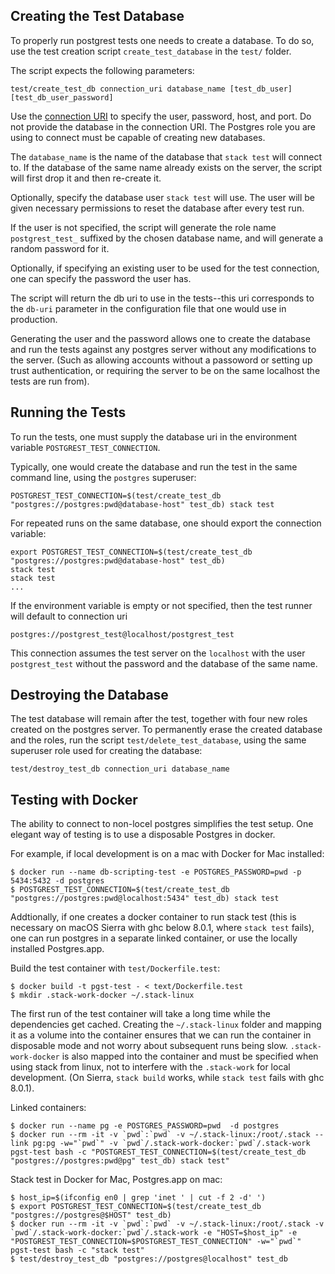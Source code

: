 ## Creating the Test Database

To properly run postgrest tests one needs to create a database. To do so, use the test creation 
script `create_test_database` in the `test/` folder.

The script expects the following parameters:

    test/create_test_db connection_uri database_name [test_db_user] [test_db_user_password]

Use the [connection URI]() to specify the user, password, host, and port. Do not provide the database
in the connection URI. The Postgres role you are using to connect must be capable of creating new databases.

The `database_name` is the name of the database that `stack test` will connect to. If the database of the
same name already exists on the server, the script will first drop it and then re-create it.

Optionally, specify the database user `stack test` will use. The user will be given necessary permissions 
to reset the database after every test run.

If the user is not specified, the script will generate the role name `postgrest_test_` suffixed by the 
chosen database name, and will generate a random password for it.

Optionally, if specifying an existing user to be used for the test connection, one can specify the password
the user has.

The script will return the db uri to use in the tests--this uri corresponds to the `db-uri` parameter in the
configuration file that one would use in production.

Generating the user and the password allows one to create the database and run the tests against any postgres
server without any modifications to the server. (Such as allowing accounts without a passoword or setting up
trust authentication, or requiring the server to be on the same localhost the tests are run from).

## Running the Tests

To run the tests, one must supply the database uri in the environment variable `POSTGREST_TEST_CONNECTION`.

Typically, one would create the database and run the test in the same command line, using the `postgres` superuser:

    POSTGREST_TEST_CONNECTION=$(test/create_test_db "postgres://postgres:pwd@database-host" test_db) stack test

For repeated runs on the same database, one should export the connection variable:

    export POSTGREST_TEST_CONNECTION=$(test/create_test_db "postgres://postgres:pwd@database-host" test_db)
    stack test
    stack test
    ...


If the environment variable is empty or not specified, then the test runner will default to connection uri 

    postgres://postgrest_test@localhost/postgrest_test

This connection assumes the test server on the `localhost` with the user `postgrest_test` without the password
and the database of the same name.

## Destroying the Database

The test database will remain after the test, together with four new roles created on the postgres server. To 
permanently erase the created database and the roles, run the script `test/delete_test_database`, using the same
superuser role used for creating the database:

    test/destroy_test_db connection_uri database_name

## Testing with Docker

The ability to connect to non-locel postgres simplifies the test setup. One elegant way of testing is to use
a disposable Postgres in docker.

For example, if local development is on a mac with Docker for Mac installed:

    $ docker run --name db-scripting-test -e POSTGRES_PASSWORD=pwd -p 5434:5432 -d postgres
    $ POSTGREST_TEST_CONNECTION=$(test/create_test_db "postgres://postgres:pwd@localhost:5434" test_db) stack test

Addtionally, if one creates a docker container to run stack test (this is necessary on macOS Sierra with ghc below
8.0.1, where `stack test` fails), one can run postgres in a separate linked container, or use the locally installed
Postgres.app.

Build the test container with `test/Dockerfile.test`:

    $ docker build -t pgst-test - < text/Dockerfile.test
    $ mkdir .stack-work-docker ~/.stack-linux

The first run of the test container will take a long time while the dependencies get cached. Creating the `~/.stack-linux`
folder and mapping it as a volume into the container ensures that we can run the container in disposable mode and
not worry about subsequent runs being slow. `.stack-work-docker` is also mapped into the container and must be specified
when using stack from linux, not to interfere with the `.stack-work` for local development. (On Sierra, `stack build`
works, while `stack test` fails with ghc 8.0.1).

Linked containers:

    $ docker run --name pg -e POSTGRES_PASSWORD=pwd  -d postgres
    $ docker run --rm -it -v `pwd`:`pwd` -v ~/.stack-linux:/root/.stack --link pg:pg -w="`pwd`" -v `pwd`/.stack-work-docker:`pwd`/.stack-work pgst-test bash -c "POSTGREST_TEST_CONNECTION=$(test/create_test_db "postgres://postgres:pwd@pg" test_db) stack test"

Stack test in Docker for Mac, Postgres.app on mac:

    $ host_ip=$(ifconfig en0 | grep 'inet ' | cut -f 2 -d' ')
    $ export POSTGREST_TEST_CONNECTION=$(test/create_test_db "postgres://postgres@$HOST" test_db)
    $ docker run --rm -it -v `pwd`:`pwd` -v ~/.stack-linux:/root/.stack -v `pwd`/.stack-work-docker:`pwd`/.stack-work -e "HOST=$host_ip" -e "POSTGREST_TEST_CONNECTION=$POSTGREST_TEST_CONNECTION" -w="`pwd`" pgst-test bash -c "stack test"
    $ test/destroy_test_db "postgres://postgres@localhost" test_db
